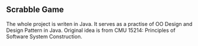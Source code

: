 ## Scrabble Game

The whole project is writen in Java. It serves as a practise of OO Design and Design Pattern in Java. Original idea is from CMU 15214: Principles of Software System Construction.
